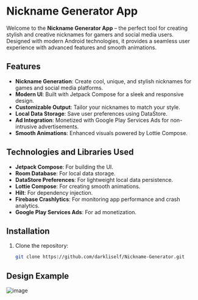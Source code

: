 # Nickname Generator App  

Welcome to the **Nickname Generator App** – the perfect tool for creating stylish and creative nicknames for gamers and social media users. Designed with modern Android technologies, it provides a seamless user experience with advanced features and smooth animations.

## Features  

- **Nickname Generation**: Create cool, unique, and stylish nicknames for games and social media platforms.  
- **Modern UI**: Built with Jetpack Compose for a sleek and responsive design.  
- **Customizable Output**: Tailor your nicknames to match your style.  
- **Local Data Storage**: Save user preferences using DataStore.  
- **Ad Integration**: Monetized with Google Play Services Ads for non-intrusive advertisements.  
- **Smooth Animations**: Enhanced visuals powered by Lottie Compose.  

## Technologies and Libraries Used  

- **Jetpack Compose**: For building the UI.  
- **Room Database**: For local data storage.  
- **DataStore Preferences**: For lightweight local data persistence.  
- **Lottie Compose**: For creating smooth animations.  
- **Hilt**: For dependency injection.  
- **Firebase Crashlytics**: For monitoring app performance and crash analytics.  
- **Google Play Services Ads**: For ad monetization.  

## Installation  

1. Clone the repository:  
   ```bash
   git clone https://github.com/darkliself/Nickname-Generator.git


## Design Example

![image](https://github.com/user-attachments/assets/ebeed207-7a69-4f98-8d3c-f87c496a781f)
